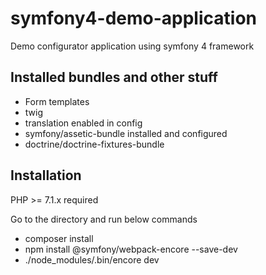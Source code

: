 # symfony4-demo-application
Demo configurator application using symfony 4 framework

 ## Installed bundles and other stuff
  - Form templates
  - twig 
  - translation enabled in config
  - symfony/assetic-bundle installed and configured
  - doctrine/doctrine-fixtures-bundle

 ## Installation
   PHP >= 7.1.x required
   
   Go to the directory and run below commands
   
 - composer install 
 - npm install @symfony/webpack-encore --save-dev
 - ./node_modules/.bin/encore dev
 
